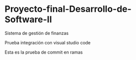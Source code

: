 # Proyecto-final-Desarrollo-de-Software-II
Sistema de gestión de finanzas 

Prueba integración con visual studio code

Esta es la prueba de commit en ramas
